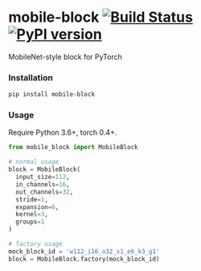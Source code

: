 # mobile-block [![Build Status](https://travis-ci.com/FebruaryBreeze/mobile-block.svg?branch=master)](https://travis-ci.com/FebruaryBreeze/mobile-block) [![PyPI version](https://badge.fury.io/py/mobile-block.svg)](https://pypi.org/project/mobile-block/)

MobileNet-style block for PyTorch

### Installation

```bash
pip install mobile-block
```

### Usage

Require Python 3.6+, torch 0.4+.

```python
from mobile_block import MobileBlock

# normal usage
block = MobileBlock(
  input_size=112,
  in_channels=16,
  out_channels=32,
  stride=1,
  expansion=6,
  kernel=3,
  groups=1
)

# factory usage
mock_block_id = 'w112_i16_o32_s1_e6_k3_g1'
block = MobileBlock.factory(mock_block_id)
```
